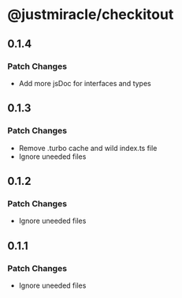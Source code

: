 # @justmiracle/checkitout

## 0.1.4

### Patch Changes

- Add more jsDoc for interfaces and types

## 0.1.3

### Patch Changes

- Remove .turbo cache and wild index.ts file
- Ignore uneeded files

## 0.1.2

### Patch Changes

- Ignore uneeded files

## 0.1.1

### Patch Changes

- Ignore uneeded files
